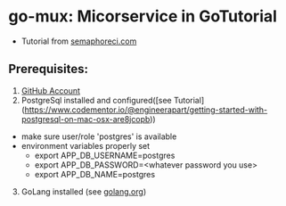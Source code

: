 # go-mux: Micorservice in GoTutorial

- Tutorial from [semaphoreci.com](https://semaphoreci.com/community/tutorials/building-and-testing-a-rest-api-in-go-with-gorilla-mux-and-postgresql)

## Prerequisites:
1. [GitHub Account](https://github.com)
2. PostgreSql installed and configured([see Tutorial] (https://www.codementor.io/@engineerapart/getting-started-with-postgresql-on-mac-osx-are8jcopb))
  * make sure user/role 'postgres' is available
  * environment variables properly set
     * export APP\_DB_USERNAME=postgres
	  * export APP\_DB_PASSWORD=\<whatever password you use>
	 * export APP\_DB_NAME=postgres
3. GoLang installed (see [golang.org](https://golang.org))
